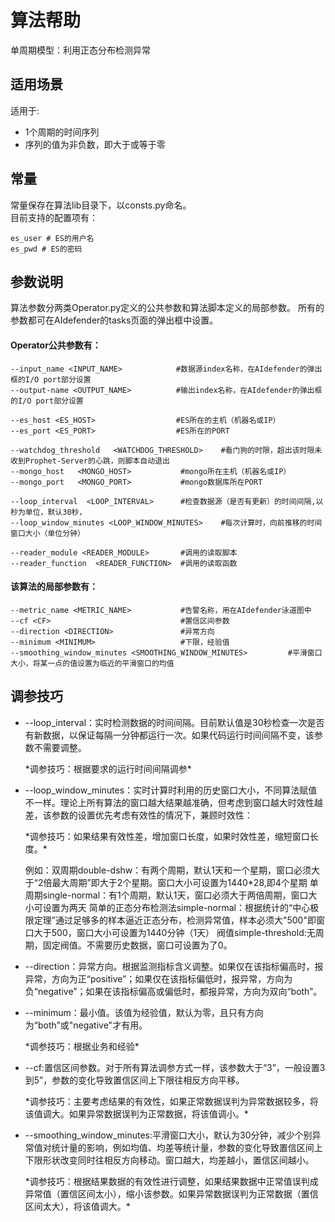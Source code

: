 # 算法帮助  
单周期模型：利用正态分布检测异常

## 适用场景
适用于:

* 1个周期的时间序列
* 序列的值为非负数，即大于或等于零

## 常量  

常量保存在算法lib目录下，以consts.py命名。  
目前支持的配置项有：
```
es_user # ES的用户名
es_pwd # ES的密码
```  

## 参数说明

算法参数分两类Operator.py定义的公共参数和算法脚本定义的局部参数。
所有的参数都可在AIdefender的tasks页面的弹出框中设置。

#### Operator公共参数有： 
```
--input_name <INPUT_NAME>            #数据源index名称，在AIdefender的弹出框的I/O port部分设置
--output-name <OUTPUT_NAME>          #输出index名称，在AIdefender的弹出框的I/O port部分设置

--es_host <ES_HOST>                  #ES所在的主机（机器名或IP）
--es_port <ES_PORT>                  #ES所在的PORT

--watchdog_threshold   <WATCHDOG_THRESHOLD>    #看门狗的时限，超出该时限未收到Prophet-Server的心跳，则脚本自动退出
--mongo_host   <MONGO_HOST>           #mongo所在主机（机器名或IP）   
--mongo_port   <MONGO_PORT>           #mongo数据库所在PORT

--loop_interval  <LOOP_INTERVAL>      #检查数据源（是否有更新）的时间间隔,以秒为单位，默认30秒，
--loop_window_minutes <LOOP_WINDOW_MINUTES>    #每次计算时，向前推移的时间窗口大小（单位分钟）

--reader_module <READER_MODULE>       #调用的读取脚本
--reader_function  <READER_FUNCTION>  #调用的读取函数
```

#### 该算法的局部参数有： 
```
--metric_name <METRIC_NAME>           #告警名称，用在AIdefender泳道图中
--cf <CF>                             #置信区间参数
--direction <DIRECTION>               #异常方向
--minimum <MINIMUM>                   #下限，经验值
--smoothing_window_minutes <SMOOTHING_WINDOW_MINUTES>         #平滑窗口大小，将某一点的值设置为临近的平滑窗口的均值

```


## 调参技巧 

+ --loop_interval：实时检测数据的时间间隔。目前默认值是30秒检查一次是否有新数据，以保证每隔一分钟都运行一次。如果代码运行时间间隔不变，该参数不需要调整。

    \*调参技巧：根据要求的运行时间间隔调参\*

+ --loop_window_minutes：实时计算时利用的历史窗口大小，不同算法赋值不一样。理论上所有算法的窗口越大结果越准确，但考虑到窗口越大时效性越差，该参数的设置优先考虑有效性的情况下，兼顾时效性：

    \*调参技巧：如果结果有效性差，增加窗口长度，如果时效性差，缩短窗口长度。\*

    例如：双周期double-dshw：有两个周期，默认1天和一个星期，窗口必须大于“2倍最大周期”即大于2个星期。窗口大小可设置为1440*28,即4个星期
    单周期single-normal：有1个周期，默认1天，窗口必须大于两倍周期，窗口大小可设置为两天
    简单的正态分布检测法simple-normal：根据统计的“中心极限定理”通过足够多的样本逼近正态分布，检测异常值，样本必须大"500"即窗口大于500，窗口大小可设置为1440分钟（1天）
    阀值simple-threshold:无周期，固定阀值。不需要历史数据，窗口可设置为了0。


+ --direction：异常方向。根据监测指标含义调整。如果仅在该指标偏高时，报异常，方向为正“positive”；如果仅在该指标偏低时，报异常，方向为负“negative”；如果在该指标偏高或偏低时，都报异常，方向为双向“both”。

+ --minimum：最小值。该值为经验值，默认为零，且只有方向为“both”或"negative"才有用。

    \*调参技巧：根据业务和经验\*

+ --cf:置信区间参数。对于所有算法调参方式一样，该参数大于“3”，一般设置3到5”，参数的变化导致置信区间上下限往相反方向平移。 

    \*调参技巧：主要考虑结果的有效性，如果正常数据误判为异常数据较多，将该值调大。如果异常数据误判为正常数据，将该值调小。\*

+ --smoothing_window_minutes:平滑窗口大小，默认为30分钟，减少个别异常值对统计量的影响，例如均值、均差等统计量，参数的变化导致置信区间上下限形状改变同时往相反方向移动。窗口越大，均差越小，置信区间越小。

    \*调参技巧：根据结果数据的有效性进行调整，如果结果数据中正常值误判成异常值（置信区间太小），缩小该参数。如果异常数据误判为正常数据（置信区间太大），将该值调大。\*




